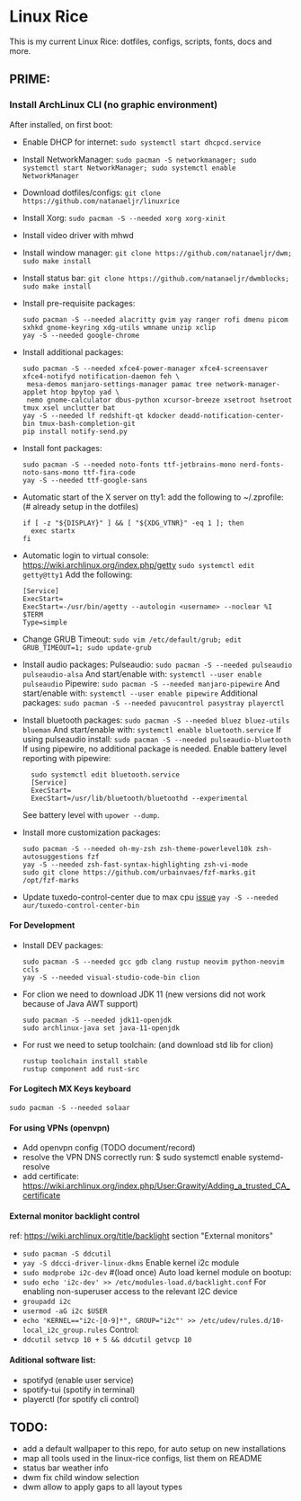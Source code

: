 # Linux Rice

This is my current Linux Rice: dotfiles, configs, scripts, fonts, docs and more.

## PRIME:

### Install ArchLinux CLI (no graphic environment)

After installed, on first boot:

- Enable DHCP for internet: `sudo systemctl start dhcpcd.service`
- Install NetworkManager: `sudo pacman -S networkmanager; sudo systemctl start NetworkManager; sudo systemctl enable NetworkManager`
- Download dotfiles/configs: `git clone https://github.com/natanaeljr/linuxrice`
- Install Xorg: `sudo pacman -S --needed xorg xorg-xinit`
- Install video driver with mhwd
- Install window manager: `git clone https://github.com/natanaeljr/dwm; sudo make install`
- Install status bar: `git clone https://github.com/natanaeljr/dwmblocks; sudo make install`

- Install pre-requisite packages:
  ```
  sudo pacman -S --needed alacritty gvim yay ranger rofi dmenu picom sxhkd gnome-keyring xdg-utils wmname unzip xclip
  yay -S --needed google-chrome
  ```

- Install additional packages:
  ```
  sudo pacman -S --needed xfce4-power-manager xfce4-screensaver xfce4-notifyd notification-daemon feh \
   mesa-demos manjaro-settings-manager pamac tree network-manager-applet htop bpytop yad \
   nemo gnome-calculator dbus-python xcursor-breeze xsetroot hsetroot tmux xsel unclutter bat
  yay -S --needed lf redshift-qt kdocker deadd-notification-center-bin tmux-bash-completion-git
  pip install notify-send.py
  ```

- Install font packages:
  ```
  sudo pacman -S --needed noto-fonts ttf-jetbrains-mono nerd-fonts-noto-sans-mono ttf-fira-code
  yay -S --needed ttf-google-sans
  ```

- Automatic start of the X server on tty1: add the following to ~/.zprofile: (# already setup in the dotfiles)
  ```
  if [ -z "${DISPLAY}" ] && [ "${XDG_VTNR}" -eq 1 ]; then
    exec startx
  fi
  ```

- Automatic login to virtual console: https://wiki.archlinux.org/index.php/getty
  `sudo systemctl edit getty@tty1`
  Add the following:
  ```
  [Service]
  ExecStart=
  ExecStart=-/usr/bin/agetty --autologin <username> --noclear %I $TERM
  Type=simple
  ```

- Change GRUB Timeout: `sudo vim /etc/default/grub; edit GRUB_TIMEOUT=1; sudo update-grub`

- Install audio packages:
  Pulseaudio:
    `sudo pacman -S --needed pulseaudio pulseaudio-alsa`
    And start/enable with: `systemctl --user enable pulseaudio`
  Pipewire:
    `sudo pacman -S --needed manjaro-pipewire`
    And start/enable with: `systemctl --user enable pipewire`
  Additional packages:
    `sudo pacman -S --needed pavucontrol pasystray playerctl`

- Install bluetooth packages:
  `sudo pacman -S --needed bluez bluez-utils blueman`
  And start/enable with: `systemctl enable bluetooth.service`
  If using pulseaudio install:
    `sudo pacman -S --needed pulseaudio-bluetooth`
  If using pipewire, no additional package is needed.
  Enable battery level reporting with pipewire:
  ```
    sudo systemctl edit bluetooth.service
    [Service]
    ExecStart=
    ExecStart=/usr/lib/bluetooth/bluetoothd --experimental
  ```
  See battery level with `upower --dump`.

- Install more customization packages:
  ```
  sudo pacman -S --needed oh-my-zsh zsh-theme-powerlevel10k zsh-autosuggestions fzf
  yay -S --needed zsh-fast-syntax-highlighting zsh-vi-mode
  sudo git clone https://github.com/urbainvaes/fzf-marks.git /opt/fzf-marks
  ```

- Update tuxedo-control-center due to max cpu [issue](https://github.com/tuxedocomputers/tuxedo-control-center/issues/109)
  `yay -S --needed aur/tuxedo-control-center-bin`

#### For Development

- Install DEV packages:
  ```
  sudo pacman -S --needed gcc gdb clang rustup neovim python-neovim ccls
  yay -S --needed visual-studio-code-bin clion
  ```

- For clion we need to download JDK 11 (new versions did not work because of Java AWT support)
  ```
  sudo pacman -S --needed jdk11-openjdk
  sudo archlinux-java set java-11-openjdk
  ```

- For rust we need to setup toolchain: (and download std lib for clion)
  ```
  rustup toolchain install stable 
  rustup component add rust-src
  ```

#### For Logitech MX Keys keyboard
  `sudo pacman -S --needed solaar`

#### For using VPNs (openvpn) 
  - Add openvpn config (TODO document/record)
  - resolve the VPN DNS correctly run: $ sudo systemctl enable systemd-resolve 
  - add certificate: https://wiki.archlinux.org/index.php/User:Grawity/Adding_a_trusted_CA_certificate

#### External monitor backlight control
  ref: https://wiki.archlinux.org/title/backlight section "External monitors"
  - `sudo pacman -S ddcutil`
  - `yay -S ddcci-driver-linux-dkms`
  Enable kernel i2c module
  - `sudo modprobe i2c-dev`   #(load once)
  Auto load kernel module on bootup:
  - `sudo echo 'i2c-dev' >> /etc/modules-load.d/backlight.conf`
  For enabling non-superuser access to the relevant I2C device
  - `groupadd i2c`
  - `usermod -aG i2c $USER`
  - `echo 'KERNEL=="i2c-[0-9]*", GROUP="i2c"' >> /etc/udev/rules.d/10-local_i2c_group.rules`
  Control:
  - `ddcutil setvcp 10 + 5 && ddcutil getvcp 10`
  
#### Aditional software list:
  * spotifyd (enable user service)
  * spotify-tui (spotify in terminal)
  * playerctl (for spotify cli control)

## TODO:
- add a default wallpaper to this repo, for auto setup on new installations
- map all tools used in the linux-rice configs, list them on README
- status bar weather info
- dwm fix child window selection
- dwm allow to apply gaps to all layout types
